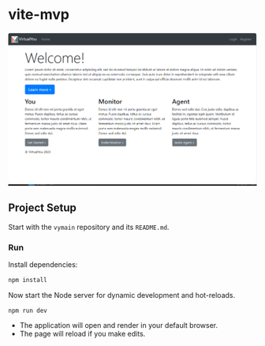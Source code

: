 # vite-mvp
![image info](./landing.png)

## Project Setup
Start with the `vymain` repository and its `README.md`.


### Run
Install dependencies:
```bash
npm install
```
Now start the Node server for dynamic development and hot-reloads.
```
npm run dev
```
- The application will open and render in your default browser.
- The page will reload if you make edits.

  
